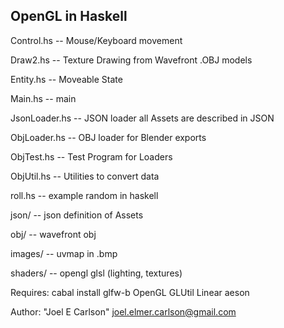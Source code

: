 OpenGL in Haskell
-----------------

Control.hs      -- Mouse/Keyboard movement

Draw2.hs        -- Texture Drawing from Wavefront .OBJ models

Entity.hs       -- Moveable State

Main.hs         -- main

JsonLoader.hs   -- JSON loader all Assets are described in JSON

ObjLoader.hs    -- OBJ loader for Blender exports

ObjTest.hs      -- Test Program for Loaders

ObjUtil.hs      -- Utilities to convert data

roll.hs         -- example random in haskell

json/           -- json definition of Assets

obj/            -- wavefront obj

images/         -- uvmap in .bmp

shaders/        -- opengl glsl (lighting, textures)

Requires:
cabal install glfw-b OpenGL GLUtil Linear aeson

Author: "Joel E Carlson" <joel.elmer.carlson@gmail.com>
